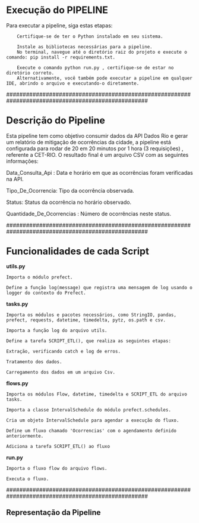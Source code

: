 ## <span style="font-size:larger;"> Execução do PIPELINE </span>

Para executar a pipeline, siga estas etapas: 

        Certifique-se de ter o Python instalado em seu sistema. 

        Instale as bibliotecas necessárias para a pipeline. 
        No terminal, navegue até o diretório raiz do projeto e execute o comando: pip install -r requirements.txt.

        Execute o comando python run.py , certifique-se de estar no diretório correto. 
        Alternativamente, você também pode executar a pipeline em qualquer IDE, abrindo o arquivo e executando-o diretamente.

###################################################################################################

## <span style="font-size:larger;"> Descrição do Pipeline </span>


Esta pipeline tem como objetivo consumir dados da API Dados Rio e gerar um relatório de mitigação de ocorrências da cidade, 
a pipeline está configurada para rodar de 20 em 20 minutos por 1 hora (3 requisições) , referente a CET-RIO. O resultado final é um arquivo CSV com as seguintes informações:

Data_Consulta_Api : Data e horário em que as ocorrências foram verificadas na API.

Tipo_De_Ocorrencia: Tipo da ocorrência observada.

Status: Status da ocorrência no horário observado.

Quantidade_De_Ocorrencias : Número de ocorrências neste status.

###################################################################################################

## <span style="font-size:larger;">Funcionalidades de cada Script</span>

**utils.py**

    Importa o módulo prefect.
  
    Define a função log(message) que registra uma mensagem de log usando o logger do contexto do Prefect.

**tasks.py**

    Importa os módulos e pacotes necessários, como StringIO, pandas, prefect, requests, datetime, timedelta, pytz, os.path e csv.
      
    Importa a função log do arquivo utils.

    Define a tarefa SCRIPT_ETL(), que realiza as seguintes etapas:
  
    Extração, verificando catch e log de erros. 
    
    Tratamento dos dados. 
    
    Carregamento dos dados em um arquivo Csv.
  
**flows.py**

    Importa os módulos Flow, datetime, timedelta e SCRIPT_ETL do arquivo tasks.
  
    Importa a classe IntervalSchedule do módulo prefect.schedules.
  
    Cria um objeto IntervalSchedule para agendar a execução do fluxo.
  
    Define um fluxo chamado 'Ocorrencias' com o agendamento definido anteriormente.
  
    Adiciona a tarefa SCRIPT_ETL() ao fluxo
  
**run.py**

    Importa o fluxo flow do arquivo flows.
  
    Executa o fluxo.

###################################################################################################

### <span style="font-size:larger;">Representação da Pipeline</span>
